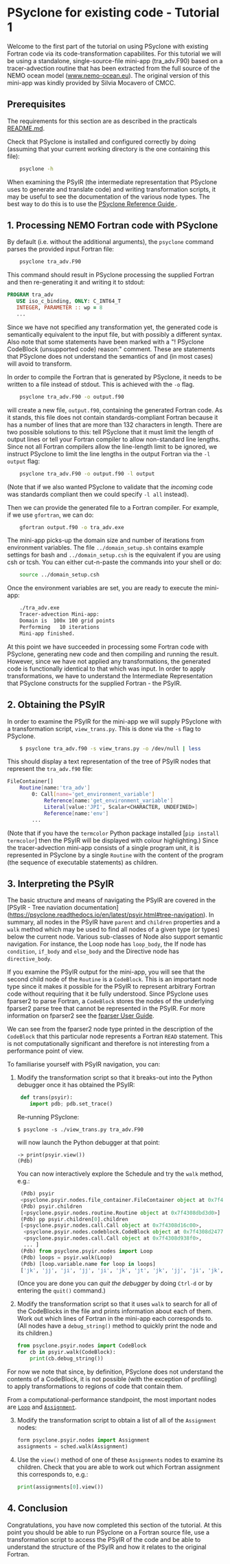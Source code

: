 # PSyclone for existing code - Tutorial 1 #

Welcome to the first part of the tutorial on using PSyclone with existing
Fortran code via its code-transformation capabilites. For this tutorial
we will be using a standalone, single-source-file mini-app (tra_adv.F90)
based on a tracer-advection routine that has been extracted from the full
source of the NEMO ocean model (www.nemo-ocean.eu). The original version of
this mini-app was kindly provided by Silvia Mocavero of CMCC.

## Prerequisites ##

The requirements for this section are as described in the practicals
[README.md](../../README.md#Requirements).

Check that PSyclone is installed and configured correctly by doing
(assuming that your current working directory is the one containing
this file):

```bash
    psyclone -h
```

When examining the PSyIR (the intermediate representation that PSyclone
uses to generate and translate code) and writing transformation
scripts, it may be useful to see the documentation of the various node
types. The best way to do this is to use the [PSyclone Reference Guide
](https://psyclone-ref.readthedocs.io/en/latest/).

## 1. Processing NEMO Fortran code with PSyclone ##

By default (i.e. without the additional arguments), the `psyclone` command
parses the provided input Fortran file:

```bash
    psyclone tra_adv.F90
```

This command should result in PSyclone processing the supplied Fortran
and then re-generating it and writing it to stdout:

```fortran
PROGRAM tra_adv
   USE iso_c_binding, ONLY: C_INT64_T
   INTEGER, PARAMETER :: wp = 8
   ...
```

Since we have not specified any transformation yet, the generated code
is semantically equivalent to the input file, but with possibly a different
syntax. Also note that some statements have been marked with a "! PSyclone
 CodeBlock (unsupported code) reason:" comment. These are statements that
PSyclone does not understand the semantics of and (in most cases) will
avoid to transform.

In order to compile the Fortran that is generated by PSyclone, it needs
to be written to a file instead of stdout. This is achieved with the
`-o` flag.

```bash
    psyclone tra_adv.F90 -o output.f90
```

will create a new file, `output.f90`, containing the generated Fortran
code. As it stands, this file does not contain standards-compliant
Fortran because it has a number of lines that are more than 132
characters in length. There are two possible solutions to this: tell
PSyclone that it must limit the length of output lines or tell your
Fortran compiler to allow non-standard line lengths. Since not all
Fortran compilers allow the line-length limit to be ignored, we
instruct PSyclone to limit the line lengths in the output Fortran via
the `-l output` flag:

```bash
    psyclone tra_adv.F90 -o output.f90 -l output
```

(Note that if we also wanted PSyclone to validate that the *incoming*
code was standards compliant then we could specify `-l all` instead).

Then we can provide the generated file to a Fortran compiler. For example,
if we use `gfortran`, we can do:

```bash
    gfortran output.f90 -o tra_adv.exe
```

The mini-app picks-up the domain size and number of iterations from
environment variables. The file `../domain_setup.sh` contains example
settings for bash and `../domain_setup.csh` is the equivalent if you are
using csh or tcsh. You can either cut-n-paste the commands into your
shell or do:

```bash
    source ../domain_setup.csh
```

Once the environment variables are set, you are ready to execute the
mini-app:

```bash
    ./tra_adv.exe 
    Tracer-advection Mini-app:
    Domain is  100x 100 grid points
    Performing   10 iterations
    Mini-app finished.
```

At this point we have succeeded in processing some Fortran code
with PSyclone, generating new code and then compiling and running the
result. However, since we have not applied any transformations, the
generated code is functionally identical to that which was input.  In
order to apply transformations, we have to understand the Intermediate
Representation that PSyclone constructs for the supplied Fortran - the
PSyIR.

## 2. Obtaining the PSyIR ##

In order to examine the PSyIR for the mini-app we will supply PSyclone
with a transformation script, `view_trans.py`. This is done
via the `-s` flag to PSyclone.

```bash
    $ psyclone tra_adv.f90 -s view_trans.py -o /dev/null | less
```

This should display a text representation of the tree of PSyIR nodes
that represent the `tra_adv.f90` file:

```bash
FileContainer[]
    Routine[name:'tra_adv']
        0: Call[name='get_environment_variable']
            Reference[name:'get_environment_variable']
            Literal[value:'JPI', Scalar<CHARACTER, UNDEFINED>]
            Reference[name:'env']
        ...
```

(Note that if you have the `termcolor` Python package installed
[`pip install termcolor`] then the PSyIR will be displayed with colour
highlighting.) Since the tracer-advection mini-app consists of a single
program unit, it is represented in PSyclone by a single `Routine` with the
content of the program (the sequence of executable statements) as children.


## 3. Interpreting the PSyIR ##

The basic structure and means of navigating the PSyIR are covered in the
[PSyIR - Tree naviation documentation]
(https://psyclone.readthedocs.io/en/latest/psyir.html#tree-navigation).
In summary, all nodes in the PSyIR have `parent` and `children`
properties and a `walk` method which may be used to find all nodes of
a given type (or types) below the current node. Various sub-classes of
Node also support semantic navigation. For instance, the Loop node has
`loop_body`, the If node has `condition`, `if_body` and `else_body`
and the Directive node has `directive_body`.

If you examine the PSyIR output for the mini-app, you will see that
the second child node of the `Routine` is a `CodeBlock`.
This is an important node type since it makes it possible
for the PSyIR to represent arbitrary Fortran code without requiring
that it be fully understood. Since PSyclone uses fparser2 to parse
Fortran, a `CodeBlock` stores the nodes of the underlying fparser2
parse tree that cannot be represented in the PSyIR. For more
information on fparser2 see the
[fparser User Guide](https://fparser.readthedocs.io/en/latest/).

We can see from the fparser2 node type printed in the description of
the `CodeBlock` that this particular node represents a Fortran `READ`
statement. This is not computationally significant and therefore is not
interesting from a performance point of view.

To familiarise yourself with PSyIR navigation, you can:

1. Modify the transformation script so that it breaks-out into the Python
   debugger once it has obtained the PSyIR:

   ```python
    def trans(psyir):
       import pdb; pdb.set_trace()
   ```

   Re-running PSyclone:
    
       $ psyclone -s ./view_trans.py tra_adv.F90

   will now launch the Python debugger at that point:

       -> print(psyir.view())
       (Pdb) 

   You can now interactively explore the Schedule and try the `walk`
   method, e.g.:

   ```python
    (Pdb) psyir
    <psyclone.psyir.nodes.file_container.FileContainer object at 0x7f4309023320>
    (Pdb) psyir.children
    [<psyclone.psyir.nodes.routine.Routine object at 0x7f4308dbd3d0>]
    (Pdb) pp psyir.children[0].children
    [<psyclone.psyir.nodes.call.Call object at 0x7f4308d16c00>,
     <psyclone.psyir.nodes.codeblock.CodeBlock object at 0x7f4308d24770>,
     <psyclone.psyir.nodes.call.Call object at 0x7f4308d938f0>,
     ... ]
    (Pdb) from psyclone.psyir.nodes import Loop
    (Pdb) loops = psyir.walk(Loop)
    (Pdb) [loop.variable.name for loop in loops]
    ['jk', 'jj', 'ji', 'jj', 'ji', 'jk', 'jt', 'jk', 'jj', 'ji', 'jk', 'jj', 'ji', 'jk', 'jj', 'ji', 'jk', 'jj', 'ji', 'jk', 'jj', 'ji', 'jk', 'jj', 'ji', 'jk', 'jk', 'jj', 'ji', 'jk', 'jj', 'ji', 'jk', 'jj', 'ji', 'jk', 'jj', 'ji', 'jk', 'jj', 'ji']
   ```

   (Once you are done you can *quit the debugger* by doing `Ctrl-d` or
   by entering the `quit()` command.)

2. Modify the transformation script so that it uses `walk` to search
   for all of the CodeBlocks in the file and prints information
   about each of them. Work out which lines of Fortran in the
   mini-app each corresponds to. (All nodes have a `debug_string()`
   method to quickly print the node and its children.)

    ```python
    from psyclone.psyir.nodes import CodeBlock
    for cb in psyir.walk(CodeBlock):
        print(cb.debug_string())
    ```

For now we note that since, by definition, PSyclone does not
understand the contents of a CodeBlock, it is not possible (with the
exception of profiling) to apply transformations to regions of code
that contain them.

From a computational-performance standpoint, the most important nodes
are [`Loop`](https://psyclone-ref.readthedocs.io/en/latest/_static/html/classpsyclone_1_1psyir_1_1nodes_1_1loop_1_1Loop.html) and
[`Assignment`](https://psyclone-ref.readthedocs.io/en/latest/_static/html/classpsyclone_1_1psyir_1_1nodes_1_1assignment_1_1Assignment.html).

3. Modify the transformation script to obtain a list of all of the
   `Assignment` nodes:

   ```python
   form psyclone.psyir.nodes import Assignment
   assignments = sched.walk(Assignment)
   ```

4. Use the `view()` method of one of these `Assignments` nodes to
   examine its children. Check that you are able to work out
   which Fortran assignment this corresponds to, e.g.:

   ```python
   print(assignments[0].view())
   ```

## 4. Conclusion

Congratulations, you have now completed this section of the tutorial.
At this point you should be able to run PSyclone on a Fortran source
file, use a transformation script to access the PSyIR of the code and
be able to understand the structure of the PSyIR and how it relates to
the original Fortran.
